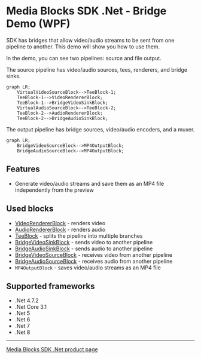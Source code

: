 
# Media Blocks SDK .Net - Bridge Demo (WPF)

SDK has bridges that allow video/audio streams to be sent from one pipeline to another. This demo will show you how to use them.

In the demo, you can see two pipelines: source and file output.

The source pipeline has video/audio sources, tees, renderers, and bridge sinks.

```mermaid
graph LR;
    VirtualVideoSourceBlock-->TeeBlock-1;
    TeeBlock-1-->VideoRendererBlock;
    TeeBlock-1-->BridgeVideoSinkBlock;
    VirtualAudioSourceBlock-->TeeBlock-2;
    TeeBlock-2-->AudioRendererBlock;
    TeeBlock-2-->BridgeAudioSinkBlock;
```

The output pipeline has bridge sources, video/audio encoders, and a muxer.

```mermaid
graph LR;
    BridgeVideoSourceBlock-->MP4OutputBlock;
    BridgeAudioSourceBlock-->MP4OutputBlock;
```

## Features

- Generate video/audio streams and save them as an MP4 file independently from the preview

## Used blocks

- [VideoRendererBlock](https://www.visioforge.com/help/docs/dotnet/mediablocks/VideoRendering/) - renders video
- [AudioRendererBlock](https://www.visioforge.com/help/docs/dotnet/mediablocks/AudioRendering/) - renders audio
- [TeeBlock](https://www.visioforge.com/help/docs/dotnet/mediablocks/Special/TeeBlock/) - splits the pipeline into multiple branches
- [BridgeVideoSinkBlock](https://www.visioforge.com/help/docs/dotnet/mediablocks/Bridge/BridgeVideoSinkBlock/) - sends video to another pipeline
- [BridgeAudioSinkBlock](https://www.visioforge.com/help/docs/dotnet/mediablocks/Bridge/BridgeAudioSinkBlock/) - sends audio to another pipeline
- [BridgeVideoSourceBlock](https://www.visioforge.com/help/docs/dotnet/mediablocks/Bridge/BridgeVideoSourceBlock/) - receives video from another pipeline
- [BridgeAudioSourceBlock](https://www.visioforge.com/help/docs/dotnet/mediablocks/Bridge/BridgeAudioSourceBlock/) - receives audio from another pipeline
- `MP4OutputBlock` - saves video/audio streams as an MP4 file

## Supported frameworks

- .Net 4.7.2
- .Net Core 3.1
- .Net 5
- .Net 6
- .Net 7
- .Net 8

---

[Media Blocks SDK .Net product page](https://www.visioforge.com/media-blocks-sdk)

